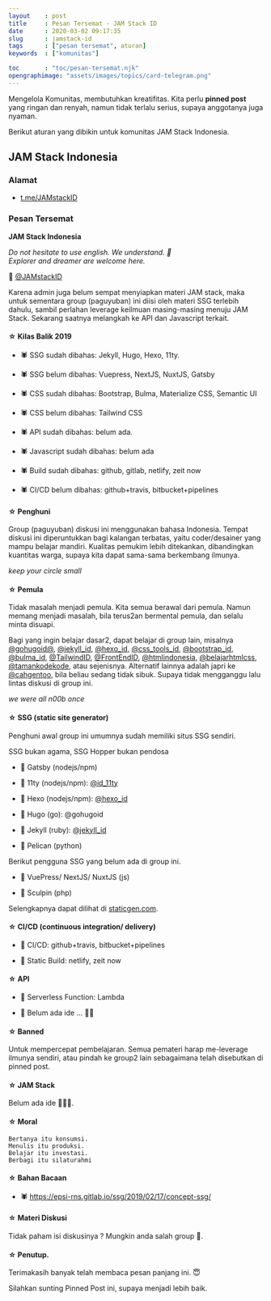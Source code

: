 ```yaml
---
layout    : post
title     : Pesan Tersemat - JAM Stack ID
date      : 2020-03-02 09:17:35
slug      : jamstack-id
tags      : ["pesan tersemat", aturan]
keywords  : ["komunitas"]

toc       : "toc/pesan-tersemat.njk"
opengraphimage: "assets/images/topics/card-telegram.png"
---
```


Mengelola Komunitas, membutuhkan kreatifitas.
Kita perlu __pinned post__ yang ringan dan renyah,
namun tidak terlalu serius, supaya anggotanya juga nyaman.

Berikut aturan yang dibikin untuk komunitas JAM Stack Indonesia.

<!-- more --> 

## JAM Stack Indonesia

### Alamat

* [t.me/JAMstackID](https://t.me/JAMstackID)

### Pesan Tersemat

**JAM Stack Indonesia**

_Do not hesitate to use english. We understand. 🥳_  
_Explorer and dreamer are welcome here._

🥁 [@JAMstackID](https://t.me/JAMstackID)

Karena admin juga belum sempat menyiapkan materi JAM stack, maka untuk sementara group (paguyuban) ini diisi oleh materi SSG terlebih dahulu, sambil perlahan leverage keilmuan masing-masing menuju JAM Stack. Sekarang saatnya melangkah ke API dan Javascript terkait.

#### ☆ Kilas Balik 2019

* 🕷 SSG sudah dibahas: Jekyll, Hugo, Hexo, 11ty.

* 🕷 SSG belum dibahas: Vuepress, NextJS, NuxtJS, Gatsby

* 🕷 CSS sudah dibahas: Bootstrap, Bulma, Materialize CSS, Semantic UI

* 🕷 CSS belum dibahas: Tailwind CSS

* 🕷 API sudah dibahas: belum ada.

* 🕷 Javascript sudah dibahas: belum ada

* 🕷 Build sudah dibahas: github, gitlab, netlify, zeit now

* 🕷 CI/CD belum dibahas: github+travis, bitbucket+pipelines

#### ☆ Penghuni

Group (paguyuban) diskusi ini menggunakan bahasa Indonesia. Tempat diskusi ini diperuntukkan bagi kalangan terbatas, yaitu coder/desainer yang mampu belajar mandiri. Kualitas pemukim lebih ditekankan, dibandingkan kuantitas warga, supaya kita dapat sama-sama berkembang ilmunya.

_keep your circle small_

#### ☆ Pemula

Tidak masalah menjadi pemula. Kita semua berawal dari pemula. Namun memang menjadi masalah, bila terus2an bermental pemula, dan selalu minta disuapi.

Bagi yang ingin belajar dasar2, dapat belajar di group lain, misalnya 
[@gohugoid@](https://t.me/gohugoid), 
[@jekyll_id](https://t.me/jekyll_id), 
[@hexo_id](https://t.me/hexo_id), 
[@css_tools_id](https://t.me/css_tools_id), 
[@bootstrap_id](https://t.me/bootstrap_id), 
[@bulma_id](https://t.me/bulma_id), 
[@TailwindID](https://t.me/TailwindID), 
[@FrontEndID](https://t.me/FrontEndID), 
[@htmlindonesia](https://t.me/htmlindonesia), 
[@belajarhtmlcss](https://t.me/belajarhtmlcss), 
[@tamankodekode](https://t.me/tamankodekode), 
atau sejenisnya. Alternatif lainnya adalah japri ke 
[@cahgentoo](https://t.me/cahgentoo), bila beliau sedang tidak sibuk. Supaya tidak mengganggu lalu lintas diskusi di group ini.

_we were all n00b once_

#### ☆ SSG (static site generator)

Penghuni awal group ini umumnya sudah memiliki situs SSG sendiri.

SSG bukan agama, SSG Hopper bukan pendosa

* 🍓 Gatsby (nodejs/npm)

* 🍓 11ty (nodejs/npm): [@id_11ty](https://t.me/id_11ty)

* 🍓 Hexo (nodejs/npm): [@hexo_id](https://t.me/hexo_id)

* 🍓 Hugo (go): @gohugoid

* 🍓 Jekyll (ruby): [@jekyll_id](https://t.me/jekyll_id)

* 🍓 Pelican (python)

Berikut pengguna SSG yang belum ada di group ini.

* 🍓 VuePress/ NextJS/ NuxtJS (js)

* 🍓 Sculpin (php)

Selengkapnya dapat dilihat di [staticgen.com](https://staticgen.com).

#### ☆ CI/CD (continuous integration/ delivery)

* 🎱 CI/CD: github+travis, bitbucket+pipelines

* 🎱 Static Build: netlify, zeit now

#### ☆ API

* 🎱 Serverless Function: Lambda

* 🎱 Belum ada ide ... 🙏🏽

#### ☆ Banned

Untuk mempercepat pembelajaran. Semua pemateri harap me-leverage ilmunya sendiri, atau pindah ke group2 lain sebagaimana telah disebutkan di pinned post.

#### ☆ JAM Stack

Belum ada ide 🙇🏻‍♂️‍.

#### ☆ Moral

	Bertanya itu konsumsi.
	Menulis itu produksi.
	Belajar itu investasi.
	Berbagi itu silaturahmi

#### ☆ Bahan Bacaan

* 🕷 <https://epsi-rns.gitlab.io/ssg/2019/02/17/concept-ssg/>

#### ☆ Materi Diskusi

Tidak paham isi diskusinya ?
Mungkin anda salah group 🙂.

#### ☆ Penutup.

Terimakasih banyak telah membaca pesan panjang ini. 😇

Silahkan sunting Pinned Post ini, supaya menjadi lebih baik.

[//]: <> ( -- -- -- links below -- -- -- )

